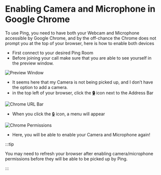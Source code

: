 # Enabling Camera and Microphone in Google Chrome

To use Ping, you need to have both your Webcam and Microphone accessible by Google Chrome, and by the off-chance the Chrome does not prompt you at the top of your browser, here is how to enable both devices

- First connect to your desired Ping Room
- Before joining your call make sure that you are able to see yourself in the preview window.

![Preview Window](/img/docs/advanced-ping/chrome-permissions/Untitled.png)

- It seems here that my Camera is not being picked up, and I don’t have the option to add a camera.
- in the top left of your browser, click the **[🔒](https://emojipedia.org/emoji/%F0%9F%94%92/)** icon next to the Address Bar

![Chrome URL Bar](/img/docs/advanced-ping/chrome-permissions/Untitled1.png)

- When you click the [🔒](https://emojipedia.org/emoji/%F0%9F%94%92/) icon, a menu will appear

![Chrome Permissions](/img/docs/advanced-ping/chrome-permissions/Untitled2.png)

- Here, you will be able to enable your Camera and Microphone again!

:::tip

You may need to refresh your browser after enabling camera/microphone permissions before they will be able to be picked up by Ping.

:::
